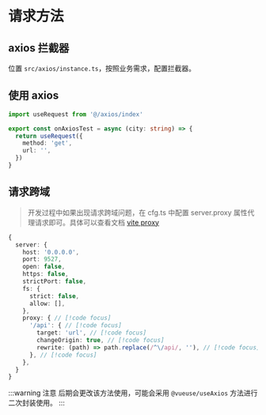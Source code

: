 # 请求方法

## axios 拦截器

位置 `src/axios/instance.ts`，按照业务需求，配置拦截器。

## 使用 axios

```ts
import useRequest from '@/axios/index'

export const onAxiosTest = async (city: string) => {
  return useRequest({
    method: 'get',
    url: '',
  })
}
```

## 请求跨域

> 开发过程中如果出现请求跨域问题，在 cfg.ts 中配置 server.proxy 属性代理请求即可。具体可以查看文档 [vite proxy](https://cn.vitejs.dev/config/preview-options.html#preview-proxy)

```ts
{
  server: {
    host: '0.0.0.0',
    port: 9527,
    open: false,
    https: false,
    strictPort: false,
    fs: {
      strict: false,
      allow: [],
    },
    proxy: { // [!code focus]
      '/api': { // [!code focus]
        target: 'url', // [!code focus]
        changeOrigin: true, // [!code focus]
        rewrite: (path) => path.replace(/^\/api/, ''), // [!code focus]
      }, // [!code focus]
    },
  }
}
```

:::warning 注意
后期会更改该方法使用，可能会采用 `@vueuse/useAxios` 方法进行二次封装使用。
:::
